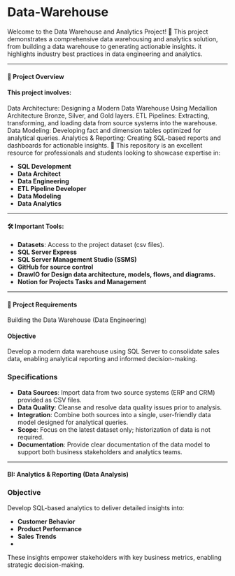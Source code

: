 # Data-Warehouse

Welcome to the Data Warehouse and Analytics Project! 🚀
This project demonstrates a comprehensive data warehousing and analytics solution, from building a data warehouse to generating actionable insights. it highlights industry best practices in data engineering and analytics.

---

#### 📖 Project Overview
#### This project involves:

Data Architecture: Designing a Modern Data Warehouse Using Medallion Architecture Bronze, Silver, and Gold layers.
ETL Pipelines: Extracting, transforming, and loading data from source systems into the warehouse.
Data Modeling: Developing fact and dimension tables optimized for analytical queries.
Analytics & Reporting: Creating SQL-based reports and dashboards for actionable insights.
🎯 This repository is an excellent resource for professionals and students looking to showcase expertise in:

- **SQL Development**
- **Data Architect**
- **Data Engineering**
- **ETL Pipeline Developer**
- **Data Modeling**
- **Data Analytics**

---

#### 🛠️ Important Tools:

- **Datasets**: Access to the project dataset (csv files).
- **SQL Server Express**
- **SQL Server Management Studio (SSMS)**
- **GitHub for source control**
- **DrawIO for Design data architecture, models, flows, and diagrams.**
- **Notion for Projects Tasks and Management**

---

#### 🚀 Project Requirements
Building the Data Warehouse (Data Engineering)


#### Objective
Develop a modern data warehouse using SQL Server to consolidate sales data, enabling analytical reporting and informed decision-making.

### Specifications
- **Data Sources**: Import data from two source systems (ERP and CRM) provided as CSV files.
- **Data Quality**: Cleanse and resolve data quality issues prior to analysis.
- **Integration**: Combine both sources into a single, user-friendly data model designed for analytical queries.
- **Scope**: Focus on the latest dataset only; historization of data is not required.
- **Documentation**: Provide clear documentation of the data model to support both business stakeholders and analytics teams.

---

#### BI: Analytics & Reporting (Data Analysis)

### Objective
Develop SQL-based analytics to deliver detailed insights into:

- **Customer Behavior**
- **Product Performance**
- **Sales Trends**
- 
These insights empower stakeholders with key business metrics, enabling strategic decision-making.
